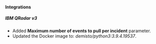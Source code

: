 
#### Integrations
##### IBM QRadar v3
- Added **Maximum number of events to pull per incident** parameter.
- Updated the Docker image to: *demisto/python3:3.9.4.19537*.
